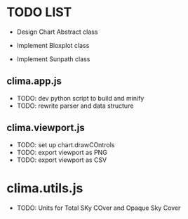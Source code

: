 # TODO LIST
- Design Chart Abstract class

- Implement Bloxplot class
- Implement Sunpath class


## clima.app.js
- TODO: dev python script to build and minify
- TODO: rewrite parser and data structure

## clima.viewport.js
- TODO: set up chart.drawCOntrols
- TODO: export viewport as PNG
- TODO: export viewport as CSV

# clima.utils.js
- TODO: Units for Total SKy COver and Opaque Sky Cover